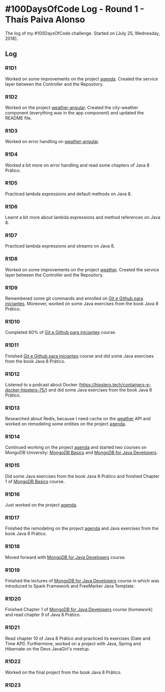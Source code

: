 # #100DaysOfCode Log - Round 1 - Thaís Paiva Alonso

The log of my #100DaysOfCode challenge. Started on [July 25, Wednesday, 2018].

## Log

### R1D1 
Worked on some improvements on the project [agenda](https://github.com/thaisalonso/agenda). Created the service layer between the Controller and the Repository.

### R1D2
Worked on the project [weather-angular](https://github.com/thaisalonso/weather-angular). Created the city-weather component (everything was in the app component) and updated the README file.

### R1D3
Worked on error handling on [weather-angular](https://github.com/thaisalonso/weather-angular).

### R1D4
Worked a bit more on error handling and read some chapters of Java 8 Prático.

### R1D5
Practiced lambda expressions and default methods on Java 8.

### R1D6
Learnt a bit more about lambda expressions and method references on Java 8.

### R1D7
Practiced lambda expressions and streams on Java 8.

### R1D8
Worked on some improvements on the project [weather](https://github.com/thaisalonso/weather). Created the service layer between the Controller and the Repository.

### R1D9
Remembered some git commands and enrolled on [Git e Github para iniciantes](https://www.udemy.com/git-e-github-para-iniciantes/). Moreover, worked on some Java exercises from the book Java 8 Prático.

### R1D10
Completed 60% of [Git e Github para iniciantes](https://www.udemy.com/git-e-github-para-iniciantes/) course.

### R1D11
Finished [Git e Github para iniciantes](https://www.udemy.com/git-e-github-para-iniciantes/) course and did some Java exercises from the book Java 8 Prático.

### R1D12
Listened to a podcast about Docker (https://hipsters.tech/containers-e-docker-hipsters-75/) and did some Java exercises from the book Java 8 Prático.

### R1D13
Researched about Redis, because I need cache on the [weather](https://github.com/thaisalonso/weather) API and worked on remodeling some entities on the project [agenda](https://github.com/thaisalonso/agenda).

### R1D14
Continued working on the project [agenda](https://github.com/thaisalonso/agenda) and started two courses on MongoDB University: [MongoDB Basics](https://university.mongodb.com/courses/M001/about) and [MongoDB for Java Developers](https://university.mongodb.com/courses/M101J/about).

### R1D15
Did some Java exercises from the book Java 8 Prático and finished Chapter 1 of [MongoDB Basics](https://university.mongodb.com/courses/M001/about) course.

### R1D16
Just worked on the project [agenda](https://github.com/thaisalonso/agenda).

### R1D17
Finished the remodeling on the project [agenda](https://github.com/thaisalonso/agenda) and Java exercises from the book Java 8 Prático.

### R1D18
Moved forward with [MongoDB for Java Developers](https://university.mongodb.com/courses/M101J/about) course.

### R1D19
Finished the lectures of [MongoDB for Java Developers](https://university.mongodb.com/courses/M101J/about) course in which was introduced to Spark Framework and FreeMarker Java Template.

### R1D20
Finished Chapter 1 of [MongoDB for Java Developers](https://university.mongodb.com/courses/M101J/about) course (homework) and read chapter 9 of Java 8 Prático.

### R1D21
Read chapter 10 of Java 8 Prático and practiced its exercises (Date and Time API). Furthermore, worked on a project with Java, Spring and Hibernate on the Devs JavaGirl's meetup.

### R1D22
Worked on the final project from the book Java 8 Prático.

### R1D23


